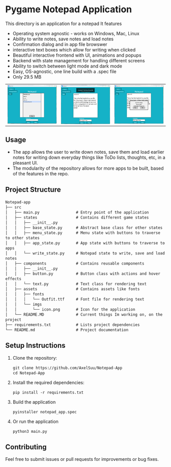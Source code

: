 # Pygame Notepad Application

This directory is an application for a notepad
It features
- Operating system agnostic - works on Windows, Mac, Linux
- Ability to write notes, save notes and load notes
- Confirmation dialog and in app file browswer
- interactive text boxes which allow for writing when clicked
- Beautiful interactive frontend with UI, animations and popups
- Backend with state management for handling different screens
- Ability to switch between light mode and dark mode
- Easy, OS-agnostic, one line build with a .spec file
- Only 29.5 MB

<table>
  <tr>
    <td><img src="Pic3.png" alt="drawing" width="400"/></td>
    <td><img src="Pic4.png" alt="drawing" width="400"/></td>
    <td><img src="Pic5.png" alt="drawing" width="400"/></td>
  </tr>
</table>

## Usage

- The app allows the user to write down notes, save them and load earlier notes
for writing down everyday things like ToDo lists, thoughts, etc, in a pleasant
UI.
- The modularity of the repository allows for more apps to be built, based of the
features in the repo.

## Project Structure

```
Notepad-app
├── src
│   ├── main.py                # Entry point of the application
│   ├── states                 # Contains different game states
│   │   ├── __init__.py
│   │   ├── base_state.py      # Abstract base class for other states
│   │   ├── menu_state.py      # Menu state with buttons to traverse to other states
│   │   ├── app_state.py       # App state with buttons to traverse to apps
│   │   └── write_state.py     # Notepad state to write, save and load notes
│   ├── components             # Contains reusable components
│   │   ├── __init__.py
│   │   ├── button.py          # Button class with actions and hover effects
│   │   └── text.py            # Text class for rendering text
│   ├── assets                 # Contains assets like fonts
│   │   ├── fonts
│   │   │   └── Outfit.ttf     # Font file for rendering text
│   │   └── imgs
│   │       └── icon.png       # Icon for the application
│   └── README.MD              # Current things Im working on, on the project
├── requirements.txt           # Lists project dependencies
└── README.md                  # Project documentation
```

## Setup Instructions

1. Clone the repository:
   ```
   git clone https://github.com/AxelSuu/Notepad-App
   cd Notepad-App
   ```

2. Install the required dependencies:
   ```
   pip install -r requirements.txt
   ```

3. Build the application
   ```
   pyinstaller notepad_app.spec
   ```
4. Or run the application
   ```
   python3 main.py
   ```

## Contributing

Feel free to submit issues or pull requests for improvements or bug fixes.
